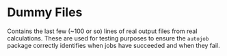 # Dummy Files
Contains the last few (~100 or so) lines of real output files from real calculations. These are used for testing purposes to ensure the `autojob` package correctly identifies when jobs have succeeded and when they fail.
